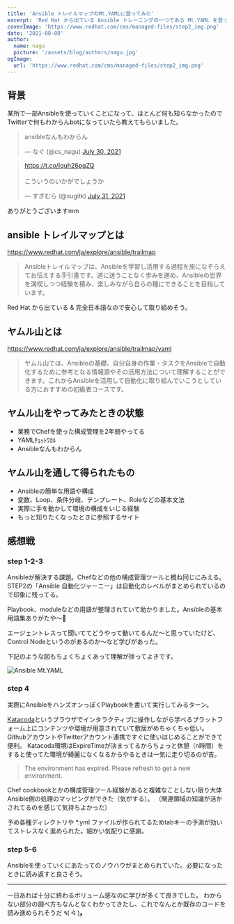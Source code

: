 ```yaml
---
title: 'Ansible トレイルマップのMt.YAMLに登ってみた'
excerpt: 'Red Hat から出ている Ansible トレーニングの一つである Mt.YAML を登ってみたおぼえがき'
coverImage: 'https://www.redhat.com/cms/managed-files/step2_img.png'
date: '2021-08-08'
author:
  name: nagu
  picture: '/assets/blog/authors/nagu.jpg'
ogImage:
  url: 'https://www.redhat.com/cms/managed-files/step2_img.png'
---
```


## 背景
某所で一部Ansibleを使っていくことになって、ほとんど何も知らなかったのでTwitterで何もわからんbotになっていたら教えてもらいました。

<blockquote class="twitter-tweet"><p lang="ja" dir="ltr">ansibleなんもわからん</p>&mdash; なぐ (@cs_nagu) <a href="https://twitter.com/cs_nagu/status/1421097609104527363?ref_src=twsrc%5Etfw">July 30, 2021</a></blockquote> <script async src="https://platform.twitter.com/widgets.js" charset="utf-8"></script>

<blockquote class="twitter-tweet"><p lang="ja" dir="ltr"><a href="https://t.co/Iquh26pgZQ">https://t.co/Iquh26pgZQ</a><br><br>こういうのいかがでしょうか</p>&mdash; すぎむら (@sugitk) <a href="https://twitter.com/sugitk/status/1421332570915016706?ref_src=twsrc%5Etfw">July 31, 2021</a></blockquote> <script async src="https://platform.twitter.com/widgets.js" charset="utf-8"></script>


ありがとうございますmm

## ansible トレイルマップとは

https://www.redhat.com/ja/explore/ansible/trailmap

> Ansibleトレイルマップは、Ansibleを学習し活用する過程を旅になぞらえてお伝えする手引書です。道に迷うことなく歩みを進め、Ansibleの世界を満喫しつつ経験を積み、楽しみながら自らの糧にできることを目指しています。

Red Hat から出ている & 完全日本語なので安心して取り組めそう。

## ヤムル山とは

https://www.redhat.com/ja/explore/ansible/trailmap/yaml

> ヤムル山では、Ansibleの基礎、自分自身の作業・タスクをAnsibleで自動化するために参考となる情報源やその活用方法について理解することができます。これからAnsibleを活用して自動化に取り組んでいこうとしている方におすすめの初級者コースです。

## ヤムル山をやってみたときの状態
* 業務でChefを使った構成管理を2年弱やってる
* YAMLﾁｮｯﾄﾜｶﾙ
* Ansibleなんもわからん

## ヤムル山を通して得られたもの

* Ansibleの簡単な用語や構成
* 変数、Loop、条件分岐、テンプレート、Roleなどの基本文法
* 実際に手を動かして環境の構成をいじる経験
* もっと知りたくなったときに参照するサイト

## 感想戦

### step 1-2-3

Ansibleが解決する課題。Chefなどの他の構成管理ツールと概ね同じにみえる。
STEP2の「Ansible 自動化ジャーニー」は自動化のレベルがまとめられているので印象に残ってる。

Playbook、moduleなどの用語が整理されていて助かりました。Ansibleの基本用語集ありがたや～🙏

エージェントレスって聞いててどうやって動いてるんだ～と思っていたけど、Control Nodeというのがあるのか～など学びがあった。

下記のような図もちょくちょくあって理解が捗ってよきです。

![Ansible Mt.YAML](https://www.redhat.com/cms/managed-files/step3_fig2.png 'Ansible Mt.YAML')

### step 4

実際にAnsibleをハンズオンっぽくPlaybookを書いて実行してみるターン。

[Katacoda](https://www.katacoda.com/)というブラウザでインタラクティブに操作しながら学べるプラットフォーム上にコンテンツや環境が用意されていて敷居がめちゃくちゃ低い。GithubアカウントやTwitterアカウント連携ですぐに使いはじめることができて便利。
Katacoda環境はExpireTimeが決まってるからちょっと休憩（n時間）をすると使ってた環境が綺麗になくなるからやるときは一気に走り切るのが吉。

> The environment has expired. Please refresh to get a new environment.

Chef cookbookとかの構成管理ツール経験があると複雑なことしない限り大体Ansible側の処理のマッピングができた（気がする）。
（関連領域の知識が活かされてるのを感じて気持ちよかった）

予め各種ディレクトリや *.yml ファイルが作られてるためtabキーの予測が効いてストレスなく進められた。細かい気配りに感謝。

### step 5-6

Ansibleを使っていくにあたってのノウハウがまとめられていた。必要になったときに読み返すと良さそう。

---

一日あれば十分に終わるボリューム感なのに学びが多くて良きでした。
わからない部分の調べ方もなんとなくわかってきたし、これでなんとか既存のコードを読み進められそうだ ٩( ᐛ )و